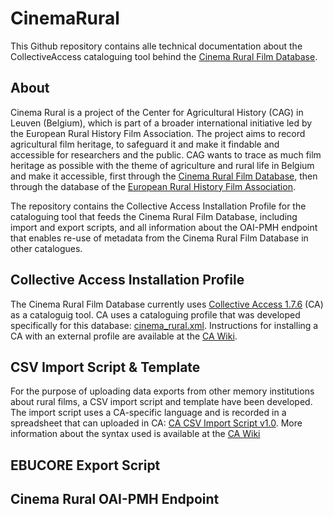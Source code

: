 # CinemaRural

This Github repository contains alle technical documentation about the CollectiveAccess cataloguing tool behind the [Cinema Rural Film Database](https://cagnet.be/page/cinema-rural-filmdatabank ). 

## About

Cinema Rural is a project of the Center for Agricultural History (CAG) in Leuven (Belgium), which is part of a broader international initiative led by the European Rural History Film Association.
The project aims to record agricultural film heritage, to safeguard it and make it findable and accessible for researchers and the public. CAG wants to trace as much film heritage as possible with the theme of agriculture and rural life in Belgium and make it accessible, first through the [Cinema Rural Film Database](https://cagnet.be/page/cinema-rural-filmdatabank ), then through the database of the [European Rural History Film Association](https://ruralfilms.eu).

The repository contains the Collective Access Installation Profile for the cataloguing tool that feeds the Cinema Rural Film Database, including import and export scripts, and all information about the OAI-PMH endpoint that enables re-use of metadata from the Cinema Rural Film Database in other catalogues.

## Collective Access Installation Profile
The Cinema Rural Film Database currently uses [Collective Access 1.7.6](https://collectiveaccess.org/) (CA) as a cataloguig tool. CA uses a cataloguing profile that was developed specifically for this database: [cinema_rural.xml](https://github.com/libis/CinemaRural/blob/master/cinema_rural.xml). 
Instructions for installing a CA with an external profile are available at the [CA Wiki](https://docs.collectiveaccess.org/wiki/Installation_profile).

## CSV Import Script & Template
For the purpose of uploading data exports from other memory institutions about rural films, a CSV import script and template have been developed. The import script uses a CA-specific language and is recorded in a spreadsheet that can uploaded in CA: [CA CSV Import Script v1.0](https://github.com/libis/CinemaRural/blob/master/CA%20Import%20Script.xlsx). More information about the syntax used is available at the [CA Wiki](https://docs.collectiveaccess.org/wiki/Data_Importer#Overview)  

## EBUCORE Export Script
## Cinema Rural OAI-PMH Endpoint
